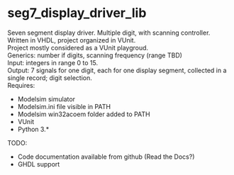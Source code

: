 # seg7_display_driver_lib
Seven segment display driver. Multiple digit, with scanning controller. Written in VHDL, project organized in VUnit.\
Project mostly considered as a VUnit playgroud.\
Generics: number if digits, scanning frequency (range TBD)\
Input: integers in range 0 to 15.\
Output: 7 signals for one digit, each for one display segment, collected in a single record; digit selection.\
Requires:
* Modelsim simulator
* Modelsim.ini file visible in PATH
* Modelsim win32acoem folder added to PATH
* VUnit
* Python 3.*

TODO:
* Code documentation available from github (Read the Docs?)
* GHDL support
